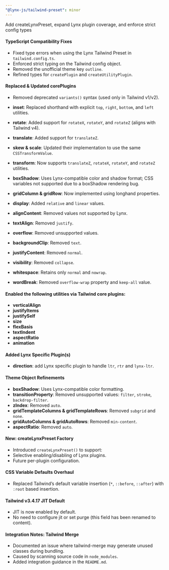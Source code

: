 ```yaml
---
"@lynx-js/tailwind-preset": minor
---
```


Add createLynxPreset, expand Lynx plugin coverage, and enforce strict config types

#### TypeScript Compatibility Fixes

- Fixed type errors when using the Lynx Tailwind Preset in `tailwind.config.ts`.
- Enforced strict typing on the Tailwind config object.
- Removed the unofficial theme key `outline`.
- Refined types for `createPlugin` and `createUtilityPlugin`.

#### Replaced & Updated corePlugins

- Removed deprecated `variants()` syntax (used only in Tailwind v1/v2).

- **inset**: Replaced shorthand with explicit `top`, `right`, `bottom`, and `left` utilities.

- **rotate**: Added support for `rotateX`, `rotateY`, and `rotateZ` (aligns with Tailwind v4).
- **translate**: Added support for `translateZ`.
- **skew & scale**: Updated their implementation to use the same `CSSTransformValue`.
- **transform**: Now supports `translateZ`, `rotateX`, `rotateY`, and `rotateZ` utilities.
- **boxShadow**: Uses Lynx-compatible color and shadow format; CSS variables not supported due to a boxShadow rendering bug.
- **gridColumn & gridRow**: Now implemented using longhand properties.
- **display**: Added `relative` and `linear` values.
- **alignContent**: Removed values not supported by Lynx.
- **textAlign**: Removed `justify`.
- **overflow**: Removed unsupported values.
- **backgroundClip**: Removed `text`.
- **justifyContent**: Removed `normal`.
- **visibility**: Removed `collapse`.
- **whitespace**: Retains only `normal` and `nowrap`.
- **wordBreak**: Removed `overflow-wrap` property and `keep-all` value.

#### Enabled the following utilities via Tailwind core plugins:

- **verticalAlign**
- **justifyItems**
- **justifySelf**
- **size**
- **flexBasis**
- **textIndent**
- **aspectRatio**
- **animation**

#### Added Lynx Specific Plugin(s)

- **direction**: add Lynx specific plugin to handle `ltr`, `rtr` and `lynx-ltr`.

#### Theme Object Refinements

- **boxShadow**: Uses Lynx-compatible color formatting.
- **transitionProperty**: Removed unsupported values: `filter`, `stroke`, `backdrop-filter`.
- **zIndex**: Removed `auto`.
- **gridTemplateColumns & gridTemplateRows**: Removed `subgrid` and `none`.
- **gridAutoColumns & gridAutoRows**: Removed `min-content`.
- **aspectRatio**: Removed `auto`.

#### New: createLynxPreset Factory

- Introduced `createLynxPreset()` to support:
- Selective enabling/disabling of Lynx plugins.
- Future per-plugin configuration.

#### CSS Variable Defaults Overhaul

- Replaced Tailwind’s default variable insertion (`*`, `::before`, `::after`) with `:root` based insertion.

#### Tailwind v3.4.17 JIT Default

- JIT is now enabled by default.
- No need to configure jit or set purge (this field has been renamed to content).

#### Integration Notes: Tailwind Merge

- Documented an issue where tailwind-merge may generate unused classes during bundling.
- Caused by scanning source code in `node_modules`.
- Added integration guidance in the `README.md`.
